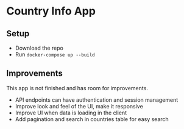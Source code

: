 # Country Info App

## Setup
- Download the repo
- Run ```docker-compose up --build```

## Improvements

This app is not finished and has room for improvements.

- API endpoints can have authentication and session management
- Improve look and feel of the UI, make it responsive
- Improve UI when data is loading in the client
- Add pagination and search in countries table for easy search
